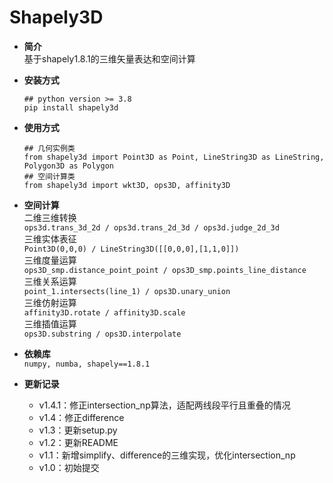 # Shapely3D

* **简介**   
基于shapely1.8.1的三维矢量表达和空间计算


* **安装方式**
    ```
    ## python version >= 3.8
    pip install shapely3d
    ```

* **使用方式**
    ```
    ## 几何实例类
    from shapely3d import Point3D as Point, LineString3D as LineString, Polygon3D as Polygon
    ## 空间计算类
    from shapely3d import wkt3D, ops3D, affinity3D
    ```


* **空间计算**  
    二维三维转换  
    `ops3d.trans_3d_2d / ops3d.trans_2d_3d / ops3d.judge_2d_3d`  
    三维实体表征  
    `Point3D(0,0,0) / LineString3D([[0,0,0],[1,1,0]])`  
    三维度量运算  
    `ops3D_smp.distance_point_point / ops3D_smp.points_line_distance`  
    三维关系运算  
    `point_1.intersects(line_1) / ops3D.unary_union`  
    三维仿射运算  
    `affinity3D.rotate / affinity3D.scale`  
    三维插值运算  
    `ops3D.substring / ops3D.interpolate` 


* **依赖库**  
    `numpy, numba, shapely==1.8.1` 


* **更新记录**
  * v1.4.1：修正intersection_np算法，适配两线段平行且重叠的情况
  * v1.4：修正difference
  * v1.3：更新setup.py
  * v1.2：更新README
  * v1.1：新增simplify、difference的三维实现，优化intersection_np
  * v1.0：初始提交
